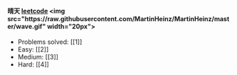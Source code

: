 #### 晴天  [leetcode]([https://leetcode-cn.com/u/qing-tian-5/](https://leetcode.com/study-plan/))  <img src="https://raw.githubusercontent.com/MartinHeinz/MartinHeinz/master/wave.gif" width="20px">

* Problems solved: [[1]]
* Easy: [[2]]
* Medium: [[3]]
* Hard: [[4]]
